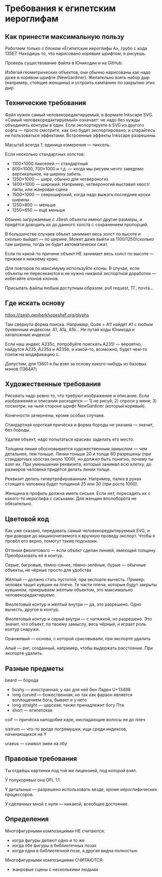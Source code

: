 # Требования к египетским иероглифам

## Как принести максимальную пользу

Работаем только с блоком «Египетские иероглифы A», грубо с кода 135E7. Находишь то, что нарисовано корявым шрифтом, и рисуешь.

Проверь существование файла в Юникодии и на GitHub.

Избегай геометрических объектов, они обычно нарисованы как надо даже в корявом шрифте (NewGardiner). Желательно взять набор дыр (например, стоящие женщины) и устроить кампанию по закрытию этих дыр.

## Технические требования

Файл нужен самый человекоредактируемый, в формате Inkscape SVG. «Самый человекоредактируемый» означает: не надо без нужды объединять контуры в один. Если экспортируете в SVG из другого софта — просто смотрите, как оно будет экспортировано, и старайтесь не пользоваться эффектами. Встроенные эффекты Inkscape разрешены.

Масштаб всегда 1, единица измерения — пиксель.

Если несколько стандартных холстов:
- 1100×1000 пикселей — стандартный
- 800×1000, 700×1000 и т.д. — когда мы рисуем нечто заведомо вертикальное, на ширину забить.
- 1250×1000 — шире, обычно для четвероногих
- 1400×1000 — широкий. Например, четвероногий выставил хвост/лапы, или жанровая сцена
- 1500×1000 — сверхширокий, когда надо выжать последние крохи ширины
- 1250×800 — меньше
- 1250×650 — ещё меньше

Обычно загружаемые с JSesh объекты имеют другие размеры, и придётся доводить их до данного холста с сохранением пропорций.

В большинстве случаев объект занимает весь холст по высоте и сколько выйдет — по ширине. Может даже выйти за 1100/1250/сколько там ширины, тогда он будет автоматически сжат.

Если по какой-то причине объект НЕ занимает весь холст по высоте — прижми к нижнему краю.

Для повторов по максимуму используйте клоны. В случае, если объекты не пересекаются и не нужно никакой экспортной доработки — избегайте клонов клонов.

Присылать файлы любым доступным образом: pull request, ТГ, почта…

## Где искать основу

https://jsesh.qenherkhopeshef.org/glyphs

Там свёрнута форма поиска. Например, Code = A1! найдёт A1 с любым буквенным индексом: A1, A1a, A1b… Не путай коды Юникода и каталожные индексы!

Если наш индекс A235c, попробуйте поискать A235! — вероятно, найдутся A235, A235a и A235b, и какой-то, возможно, будет чем-то похож на модификацию c.

Допустим, для 13601 я бы взял за основу какого-нибудь из базовых мэнов (1364A?)

## Художественные требования

Рисовать надо ровно то, что требуют изображение и описание. Если изображение и описания расходятся — 1) не рисуй; 2) спроси у меня; 3) посмотри, на чьей стороне шрифт NewGardiner (который корявый).

Конечности зачернены, кроме особых случаев.

Стандартная короткая причёска и форма бороды не указана — значит, без бороды.

Удаляя объект, надо попытаться красиво заделать его место.

Толщина линии обосновывается художественным замыслом — чем детальнее, тем тоньше. Линии тоньше 20 и толще 60 разрешены (при стандартных холстах около 1000), но должно быть понятно, почему ты взял их. При уменьшении реквизита, который занимал всю клетку, до размеров человека придётся делать линии толще.

Реквизит делать гипертрофированным. Например, палка в руках стоящего человека будет толщиной 25 или 30 (при росте 1000).

Женщина в профиль должна иметь сиськи. Если нет, пересадить их с какого-то иероглифа с сиськами. Для женщин вполоборота не обязательно.

## Цветовой код

Как уже сказано, передавать самый человекоредактируемый SVG, и при доводке до машиночитаемого я вручную проведу экспорт. Чтобы я провёл его верно, помогут такие подсказки.

Оттенки фиолетового — если объект сделан линией, имеющей толщину. Преобразовать её в контур.

Серые, багровые, тёмно-синие, тёмно-зелёные, бурые — обычные объекты, не чёрные просто для удобства

Жёлтый — должно стать пустотой, при экспорте вычесть. Пример: человек тащит кувшин на плече. Те части плеча, которые будут закрыты кувшином, прикрываем жёлтым объектом, это максимально человекоредактируемо.

Фиолетовый контур и жёлтый внутри — да, это разрешено. Одно вычесть, другое в контур.

Фиолетовый контур и серый внутри — с натяжкой, но разрешено. Это значит, что объект, по твоему замыслу, весь чёрный, и играет роль контур снаружи.

Оранжевый — основа, с которой срисовывали, при экспорте удалить

Алый — риг, созданный, например, чтобы выдержать расстояние. При экспорте удалить.

## Разные предметы

beard — борода
- bushy — иностранная; у нас для неё бен Ладен U+13488
- long curved — божественная; но так как фараон является воплощением бога, бывает и у него
- long straight — царская; также принадлежит богу Пта
- short — египетская

coif — причёска наподобие каре, ниспадающие волосы не до плеч

sistrum — что-то вроде погремушки, ищи среди индексов, начинающихся на Y

uraeus — символ змеи на лбу

## Правовые требования

Ты отдаёшь картинки под той же лицензией, под которой взял.

У полукорявых она OFL 1.1.

У детальных — разрешено использовать везде, кроме иероглифических процессоров.

У сделанных мной с нуля — никакой, всеобщее достояние.

## Определения

Многофигурными композициями НЕ считаются:
- когда фигуры делают одно и то же
- когда обе фигуры в библиотечных позах
- когда одна в библиотечной позе, а другая видна полностью

Многофигурными композициями СЧИТАЮТСЯ:
- жанровые сцены с несколькими людьми
